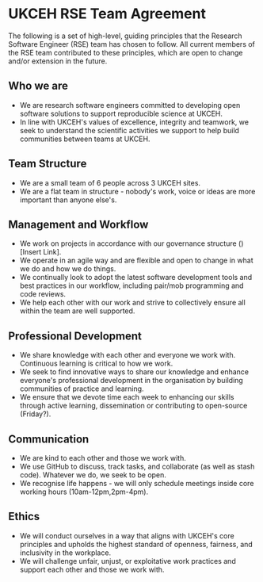# UKCEH RSE Team Agreement
The following is a set of high-level, guiding principles that the Research Software Engineer (RSE) team has chosen to follow. All current members of the RSE team contributed to these principles, which are open to change and/or extension in the future.

## Who we are
- We are research software engineers committed to developing open software solutions to support reproducible science at UKCEH.
- In line with UKCEH's values of excellence, integrity and teamwork, we seek to understand the scientific activities we support to help build communities between teams at UKCEH.

## Team Structure
- We are a small team of 6 people across 3 UKCEH sites.
- We are a flat team in structure - nobody's work, voice or ideas are more important than anyone else's.

## Management and Workflow   
- We work on projects in accordance with our governance structure ()[Insert Link].
- We operate in an agile way and are flexible and open to change in what we do and how we do things.
- We continually look to adopt the latest software development tools and best practices in our workflow, including pair/mob programming and code reviews.
- We help each other with our work and strive to collectively ensure all within the team are well supported.

## Professional Development
- We share knowledge with each other and everyone we work with. Continuous learning is critical to how we work.
- We seek to find innovative ways to share our knowledge and enhance everyone's professional development in the organisation by building communities of practice and learning.
- We ensure that we devote time each week to enhancing our skills through active learning, dissemination or contributing to open-source (Friday?).

## Communication
- We are kind to each other and those we work with.
- We use GitHub to discuss, track tasks, and collaborate (as well as stash code). Whatever we do, we seek to be open.
- We recognise life happens - we will only schedule meetings inside core working hours (10am-12pm,2pm-4pm).

## Ethics
- We will conduct ourselves in a way that aligns with UKCEH's core principles and upholds the highest standard of openness, fairness, and inclusivity in the workplace.
- We will challenge unfair, unjust, or exploitative work practices and support each other and those we work with.
